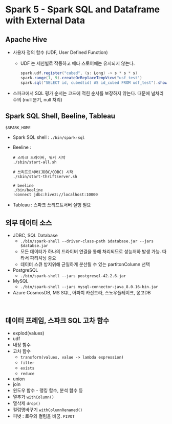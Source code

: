 # Spark 5 - Spark SQL and Dataframe with External Data



## Apache Hive

- 사용자 정의 함수 (UDF, User Defined Function) 

  - UDF 는 세션별로 작동하고 메타 스토어에는 유지되지 않는다.

    ```scala
    spark.udf.register("cubed", (s: Long) -> s * s * s)
    spark.range(1, 9).createOrReplaceTempView("usf_test")
    spark.sql("SELECT id, cubed(id) AS id_cubed FROM udf_test").show()
    ```

- 스파크에서 SQL 평가 순서는 코드에 적힌 순서를 보장하지 않는다. 때문에 널처리 주의 (null 분기, null 처리)

## Spark SQL Shell, Beeline, Tableau

`$SPARK_HOME`

- Spark SQL shell : `./bin/spark-sql`

- Beeline :

  ```shell
  # 스파크 드라이버, 워커 시작
  ./sbin/start-all.sh
  
  # 쓰리프트서버(JDBC/ODBC) 시작
  ./sbin/start-thriftserver.sh
  
  # beeline
  ./bin/beeline
  !connect jdbc:hive2://localhost:10000
  ```

- Tableau : 스파크 쓰리프트서버 실행 필요

## 외부 데이터 소스

- JDBC, SQL Database
  - `./bin/spark-shell --driver-class-path $database.jar --jars $databse.jar`
  - 모든 데이터가 하나의 드라이버 연결을 통해 처리되므로 성능저하 발생 가능. 따라서 파티셔닝 중요
  - 데이터 스큐 방지위해 균일하게 분산될 수 있는 partitonColumn 선택
- PostgreSQL
  - `./bin/spark-shell --jars postgresql-42.2.6.jar`
- MySQL
  - `./bin/spark-shell --jars mysql-connector-java_8.0.16-bin.jar`
- Azure CosmosDB, MS SQL, 아파치 카산드라, 스노우플레이크, 몽고DB



<br />

## 데이터 프레임, 스파크 SQL 고차 함수

- explod(values)
- udf
- 내장 함수
- 고차 함수
  - `transform(values, value -> lambda expression)`
  - `filter`
  - `exists`
  - `reduce`
- union
- join
- 윈도우 함수 - 랭킹 함수, 분석 함수 등
- 열추가 `withColumn()`
- 열삭제 `drop()`
- 컬럼명바꾸기 `withColumnRenamed()`
- 피벗 : 로우와 컬럼을 바꿈. `PIVOT`

